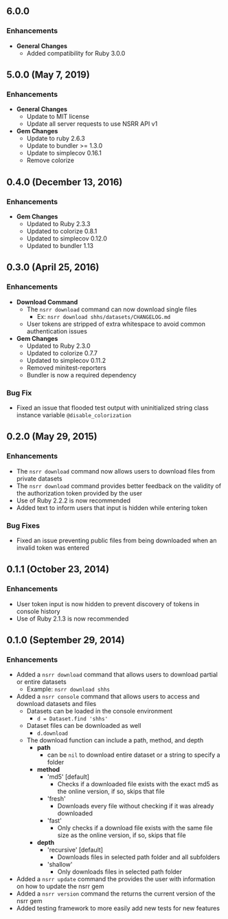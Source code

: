 ## 6.0.0

### Enhancements
- **General Changes**
  - Added compatibility for Ruby 3.0.0

## 5.0.0 (May 7, 2019)

### Enhancements
- **General Changes**
  - Update to MIT license
  - Update all server requests to use NSRR API v1
- **Gem Changes**
  - Update to ruby 2.6.3
  - Update to bundler >= 1.3.0
  - Update to simplecov 0.16.1
  - Remove colorize

## 0.4.0 (December 13, 2016)

### Enhancements
- **Gem Changes**
  - Updated to Ruby 2.3.3
  - Updated to colorize 0.8.1
  - Updated to simplecov 0.12.0
  - Updated to bundler 1.13

## 0.3.0 (April 25, 2016)

### Enhancements
- **Download Command**
  - The `nsrr download` command can now download single files
    - Ex: `nsrr download shhs/datasets/CHANGELOG.md`
  - User tokens are stripped of extra whitespace to avoid common authentication
    issues
- **Gem Changes**
  - Updated to Ruby 2.3.0
  - Updated to colorize 0.7.7
  - Updated to simplecov 0.11.2
  - Removed minitest-reporters
  - Bundler is now a required dependency

### Bug Fix
- Fixed an issue that flooded test output with uninitialized string class
  instance variable `@disable_colorization`

## 0.2.0 (May 29, 2015)

### Enhancements
- The `nsrr download` command now allows users to download files from private
  datasets
- The `nsrr download` command provides better feedback on the validity of the
  authorization token provided by the user
- Use of Ruby 2.2.2 is now recommended
- Added text to inform users that input is hidden while entering token

### Bug Fixes
- Fixed an issue preventing public files from being downloaded when an invalid
  token was entered

## 0.1.1 (October 23, 2014)

### Enhancements
- User token input is now hidden to prevent discovery of tokens in console
  history
- Use of Ruby 2.1.3 is now recommended

## 0.1.0 (September 29, 2014)

### Enhancements
- Added a `nsrr download` command that allows users to download partial or
  entire datasets
  - Example: `nsrr download shhs`
- Added a `nsrr console` command that allows users to access and download
  datasets and files
  - Datasets can be loaded in the console environment
    - `d = Dataset.find 'shhs'`
  - Dataset files can be downloaded as well
    - `d.download`
  - The download function can include a path, method, and depth
    - **path**
      - can be `nil` to download entire dataset or a string to specify a folder
    - **method**
      - 'md5' [default]
        - Checks if a downloaded file exists with the exact md5 as the online
          version, if so, skips that file
      - 'fresh'
        - Downloads every file without checking if it was already downloaded
      - 'fast'
        - Only checks if a download file exists with the same file size as the
          online version, if so, skips that file
    - **depth**
      - 'recursive' [default]
        - Downloads files in selected path folder and all subfolders
      - 'shallow'
        - Only downloads files in selected path folder
- Added a `nsrr update` command the provides the user with information on how to
  update the nsrr gem
- Added a `nsrr version` command the returns the current version of the nsrr gem
- Added testing framework to more easily add new tests for new features
